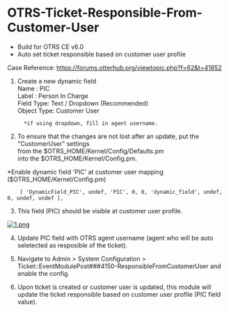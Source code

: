 # OTRS-Ticket-Responsible-From-Customer-User 
- Build for OTRS CE v6.0  
- Auto set ticket responsible based on customer user profile  
  
Case Reference: https://forums.otterhub.org/viewtopic.php?f=62&t=41852

1. Create a new dynamic field  
         Name : PIC  
         Label : Person In Charge  
         Field Type: Text / Dropdown (Recommended)  
         Object Type: Customer User  
         
         *if using dropdown, fill in agent username.  
      
      
 2. To ensure that the changes are not lost after an update, put the "CustomerUser" settings  
    from the $OTRS_HOME/Kernel/Config/Defaults.pm  
    into the $OTRS_HOME/Kernel/Config.pm.  
  
   *Enable dynamic field 'PIC' at customer user mapping ($OTRS_HOME/Kernel/Config.pm)  
  
        [ 'DynamicField_PIC', undef, 'PIC', 0, 0, 'dynamic_field', undef, 0, undef, undef ],  
        
        
 3. This field (PIC) should be visible at customer user profile.  
   
 [![1.png](https://i.postimg.cc/xTWBzxp5/1.png)](https://postimg.cc/jL48VXbn)  
   
 4. Update PIC field with OTRS agent username (agent who will be auto seletected as resposible of the ticket).  
   
 5. Navigate to Admin > System Configuration > Ticket::EventModulePost###4150-ResponsibleFromCustomerUser and enable the config.  
 
 6. Upon ticket is created or customer user is updated, this module will update the ticket responsible based on customer user profile (PIC field value).  
